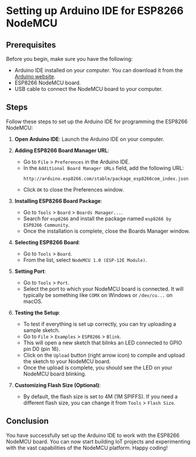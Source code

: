 # Setting up Arduino IDE for ESP8266 NodeMCU

## Prerequisites

Before you begin, make sure you have the following:

- Arduino IDE installed on your computer. You can download it from the [Arduino website](https://www.arduino.cc/en/software).
- ESP8266 NodeMCU board.
- USB cable to connect the NodeMCU board to your computer.

## Steps

Follow these steps to set up the Arduino IDE for programming the ESP8266 NodeMCU:

1. **Open Arduino IDE**: Launch the Arduino IDE on your computer.

2. **Adding ESP8266 Board Manager URL**:
   - Go to `File` > `Preferences` in the Arduino IDE.
   - In the `Additional Board Manager URLs` field, add the following URL:
     ```
     http://arduino.esp8266.com/stable/package_esp8266com_index.json
     ```
   - Click `OK` to close the Preferences window.

3. **Installing ESP8266 Board Package**:
   - Go to `Tools` > `Board` > `Boards Manager...`.
   - Search for `esp8266` and install the package named `esp8266 by ESP8266 Community`.
   - Once the installation is complete, close the Boards Manager window.

4. **Selecting ESP8266 Board**:
   - Go to `Tools` > `Board`.
   - From the list, select `NodeMCU 1.0 (ESP-12E Module)`.

5. **Setting Port**:
   - Go to `Tools` > `Port`.
   - Select the port to which your NodeMCU board is connected. It will typically be something like `COMX` on Windows or `/dev/cu...` on macOS.

6. **Testing the Setup**:
   - To test if everything is set up correctly, you can try uploading a sample sketch.
   - Go to `File` > `Examples` > `ESP8266` > `Blink`.
   - This will open a new sketch that blinks an LED connected to GPIO pin D0 (pin 16).
   - Click on the `Upload` button (right arrow icon) to compile and upload the sketch to your NodeMCU board.
   - Once the upload is complete, you should see the LED on your NodeMCU board blinking.

7. **Customizing Flash Size (Optional)**:
   - By default, the flash size is set to 4M (1M SPIFFS). If you need a different flash size, you can change it from `Tools` > `Flash Size`.

## Conclusion

You have successfully set up the Arduino IDE to work with the ESP8266 NodeMCU board. You can now start building IoT projects and experimenting with the vast capabilities of the NodeMCU platform. Happy coding!
